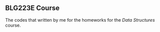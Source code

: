 ## BLG223E Course

The codes that written by me for the homeworks for the *Data Structures* course.

